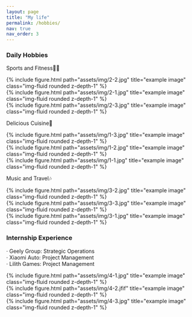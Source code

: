 ```yaml
---
layout: page
title: "My life"
permalink: /hobbies/
nav: true
nav_order: 3
---
```


### Daily Hobbies 
Sports and Fitness🏃‍♀️
<div class="row">
    <div class="col-sm mt-3 mt-md-0">
        {% include figure.html path="assets/img/2-2.jpg" title="example image" class="img-fluid rounded z-depth-1" %}
    </div>
    <div class="col-sm mt-3 mt-md-0">
        {% include figure.html path="assets/img/2-1.jpg" title="example image" class="img-fluid rounded z-depth-1" %}
    </div>
    <div class="col-sm mt-3 mt-md-0">
        {% include figure.html path="assets/img/2-3.jpg" title="example image" class="img-fluid rounded z-depth-1" %}
    </div>
</div>   


Delicious Cuisine🍜
<div class="row">
    <div class="col-sm mt-3 mt-md-0">
        {% include figure.html path="assets/img/1-3.jpg" title="example image" class="img-fluid rounded z-depth-1" %}
    </div>
    <div class="col-sm mt-3 mt-md-0">
        {% include figure.html path="assets/img/1-2.jpg" title="example image" class="img-fluid rounded z-depth-1" %}
    </div>
    <div class="col-sm mt-3 mt-md-0">
        {% include figure.html path="assets/img/1-1.jpg" title="example image" class="img-fluid rounded z-depth-1" %}
    </div>
</div>     

Music and Travel🎶
<div class="row">
    <div class="col-sm mt-3 mt-md-0">
        {% include figure.html path="assets/img/3-2.jpg" title="example image" class="img-fluid rounded z-depth-1" %}
    </div>
    <div class="col-sm mt-3 mt-md-0">
        {% include figure.html path="assets/img/3-3.jpg" title="example image" class="img-fluid rounded z-depth-1" %}
    </div>
    <div class="col-sm mt-3 mt-md-0">
        {% include figure.html path="assets/img/3-1.jpg" title="example image" class="img-fluid rounded z-depth-1" %}
    </div>
</div>    


### Internship Experience
· Geely Group: Strategic Operations   
· Xiaomi Auto: Project Management   
· Lilith Games: Project Management   
<div class="row">
    <div class="col-sm mt-3 mt-md-0">
        {% include figure.html path="assets/img/4-1.jpg" title="example image" class="img-fluid rounded z-depth-1" %}
    </div>
    <div class="col-sm mt-3 mt-md-0">
        {% include figure.html path="assets/img/4-2.jfif" title="example image" class="img-fluid rounded z-depth-1" %}
    </div>
    <div class="col-sm mt-3 mt-md-0">
        {% include figure.html path="assets/img/4-3.jpg" title="example image" class="img-fluid rounded z-depth-1" %}
    </div>
</div> 

